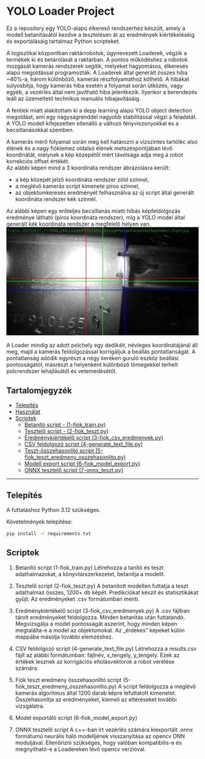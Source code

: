 # YOLO Loader Project

  Ez a repository egy YOLO-alapú élkereső rendszerhez készült, amely a modell betanításától kezdve a tesztelésen át az eredmények kiértékeléséig és exportálásáig tartalmaz Python scripteket.
  
  A logisztikai központban raktárrobotok, úgynevezett Loaderek, végzik a termékek ki és betárolását a raktárban. A pontos működéshez a robotok mozgását kamerás rendszerek segítik, melyeket hagyomásos, élkeresés alapú megoldással programozták. A Loaderek által generált összes hiba ~40%-a, három különböző, kamerás részfolyamathoz köthető. A hibákat súlyosbítja, hogy kamerás hiba esetén a folyamat során ütközés, vagy egyéb, a vezérlés által nem javítható hiba jelentkezik. Ilyenkor a berendezés leáll az üzemeltető technikus manuális hibajavításáig.
  
  A fentiek miatt alakítottam ki a depp learning alapú YOLO object detection megoldást, ami egy nagyságrenddel nagyobb stabilitással végzi a feladatát. A YOLO modell kifejezetten ellenálló a változó fényviszonyokkal és a becsillanásokkal szemben.
  
  A kamerás mérő folyamat során meg kell határozni a vízszintes tartóléc alsó élének és a nagy fióklemez oldalsó élének metszéspontjában lévő koordinátát, melynek a kép közepétől mért távolsága adja meg a robot korrekciós offset értékét.  
  Az alábbi képen mind a 3 koordináta rendszer ábrázolásra került:
  - a kép közepét jelző koordináta rendszer zöld színnel,
  - a meglévő kamerás script kimenete piros színnel,
  - az objektumkeresés eredményét felhasználva az új script által generált koordináta rendszer kék színnel.

Az alábbi képen egy erőteljes becsillanás miatti hibás képfeldolgozás eredménye látható (piros koordináta rendszer), míg a YOLO model által generált kék koordináta rendszer a megfelelő helyen van.
    ![Koordináta rendszerek](fiok_teszt/osszehasonlito_kepek/Frame_20250627_111958_244_LoaderFS1010FK_StorageHangerFaceplateStateDetect_Right.jpg)

A Loader mindig az adott polchely egy dedikált, névleges koordinátájánál áll meg, majd a kamerás feldolgozással korrigáljuk a beállás pontatlanságát. A pontatlanság adódik egyrészt a négy keréken guruló eszköz beállási pontosságától, másrészt a helyenként különböző tömegekkel terhelt polcrendszer lehajlásától és vetemedésétől.

## Tartalomjegyzék
- [Telepítés](#telepítés)
- [Használat](#használat)
- [Scriptek](#scriptek)
  - [Betanító script - (1-fiok_train.py)](https://github.com/mecalis/loader_yolo/blob/main/1-fiok_train.py)
  - [Tesztelő script - (2-fiok_teszt.py)](https://github.com/mecalis/loader_yolo/blob/main/2-fiok_teszt.py)
  - [Eredménykiértékelő script (3-fiok_csv_eredmenyek.py)](https://github.com/mecalis/loader_yolo/blob/main/3-fiok_csv_eredmenyek.py)
  - [CSV feldolgozó script (4-generate_text_file.py)](https://github.com/mecalis/loader_yolo/blob/main/4-generate_text_file.py)
  - [Teszt-összehasonlító script (5-fiok_teszt_eredmeny_osszehasonlito.py)](https://github.com/mecalis/loader_yolo/blob/main/5-fiok_teszt_eredmeny_osszehasonlito.py)
  - [Modell export script (6-fiok_model_export.py)](https://github.com/mecalis/loader_yolo/blob/main/6-fiok_model_export.py)
  - [ONNX tesztelő script (7-onnx_teszt.py)](https://github.com/mecalis/loader_yolo/blob/main/7-onnx_teszt.py)

---

## Telepítés
A futtatáshoz Python 3.12 szükséges.

Követelmények telepítése:
```bash
pip install -r requirements.txt
```

## Scriptek
1. Betanító script (1-fiok_train.py)
Létrehozza a tanító és teszt adathalmazokat, a könyvtárszerkezetet, betanítja a modellt.

2. Tesztelő script (2-fiok_teszt.py)
A betanított modellen futtatja a teszt adathalmaz összes, 1200+ db képét. Predikciókat készít és statisztikákat gyűjt. Az eredményeket .csv formátumban menti.

3. Eredménykiértékelő script (3-fiok_csv_eredmenyek.py)
A .csv fájlban tárolt eredményeket feldolgozza. Minden betanítás után futtatandó. Megvizsgálja a model pontosságát aszerint, hogy minden képen megtalálta-e a model az objektumokat.
Az „érdekes” képeket külön mappába másolja további elemzéshez. 

4. CSV feldolgozó script (4-generate_text_file.py)
Létrehozza a results.csv fájlt az alábbi formátumban: fájlnév, x_tengely, y_tengely. Ezek az értékek lesznek az korrigációs eltolásvektorok a robot verélése számára.

5. Fiók teszt eredmény összehasonlító script (5-fiok_teszt_eredmeny_osszehasonlito.py)
A script feldolgozza a meglévő kamerás algoritmus által 1200 darab képre lefuttatott kimenetet. Összehasonltja az eredményeket, kiemeli az eltéréseket további vizsgálatra.

6. Model exportáló script (6-fiok_model_export.py)

7. ONNX tesztelő script
A c++-ban írt vezérlés számára kiexportált .onnx formátumú neurális háló modelljének visszanyitása az opencv DNN moduljával. Ellenőrizni szükséges, hogy valóban kompatibilis-e és megnyitható-e a Loadereken lévő opencv verzióval.

